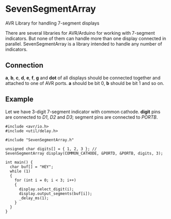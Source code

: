 # SevenSegmentArray
AVR Library for handling 7-segment displays

There are several libraries for AVR/Arduino for working with 7-segment indicators. 
But none of them can handle more than one display connected in parallel.
SevenSegmentArray is a library intended to handle any number of indicators.

## Connection
**a**, **b**, **c**, **d**, **e**, **f**, **g** and **dot** of all displays should be connected together and attached to one of AVR ports.
**a** should be bit 0, **b** should be bit 1 and so on.

## Example
Let we have 3-digit 7-segment indicator with common cathode. **digit** pins are connected to *D1*, *D2* and *D3*; segment pins are connected to *PORTB*.

```
#include <avr/io.h>
#include <util/delay.h>

#include "SevenSegmentArray.h"

unsigned char digits[] = { 1, 2, 3 }; // 
SevenSegmentArray display(COMMON_CATHODE, &PORTD, &PORTB, digits, 3);

int main() {
  char buf[] = "HEY";
  while (1)
  {
    for (int i = 0; i < 3; i++)
    {
      display.select_digit(i);
      display.output_segments(buf[i]);
      _delay_ms(1);
    }
  }
}

```
